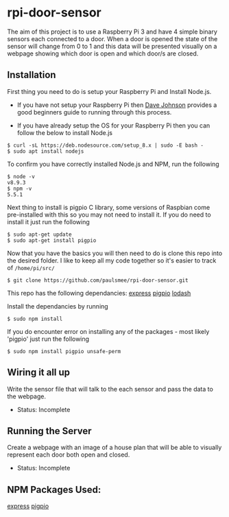 
# rpi-door-sensor

The aim of this project is to use a Raspberry Pi 3 and have 4 simple binary
sensors each connected to a door. When a door is opened the state of the sensor
will change from 0 to 1 and this data will be presented visually on a webpage
showing which door is open and which door/s are closed.

## Installation

First thing you need to do is setup your Raspberry Pi and Install Node.js.
- If you have not setup your Raspberry Pi then [Dave Johnson](http://thisdavej.com/beginners-guide-to-installing-node-js-on-a-raspberry-pi/) provides a good beginners guide to running through this process.

- If you have already setup the OS for your Raspberry Pi then you can follow the below to install Node.js
```shell
$ curl -sL https://deb.nodesource.com/setup_8.x | sudo -E bash -
$ sudo apt install nodejs
```
To confirm you have correctly installed Node.js and NPM, run the following
```shell
$ node -v
v8.9.3
$ npm -v
5.5.1
```

Next thing to install is pigpio C library, some versions of Raspbian come pre-installed with this so you may not need to install it. If you do need to install it just run the following
```shell
$ sudo apt-get update
$ sudo apt-get install pigpio
```

Now that you have the basics you will then need to do is clone this repo into the desired folder. I like to keep all my code together so it's easier to track of `/home/pi/src/`
```shell
$ git clone https://github.com/paulsmee/rpi-door-sensor.git
```
This repo has the following dependancies:
[express](https://www.npmjs.com/package/express)
[pigpio](https://www.npmjs.com/package/pigpio)
[lodash](https://www.npmjs.com/package/lodash)

Install the dependancies by running 
```shell
$ sudo npm install
```

If you do encounter error on installing any of the packages - most likely 'pigpio' just run the following
```shell
$ sudo npm install pigpio unsafe-perm
```



## Wiring it all up

Write the sensor file that will talk to the each sensor and pass the data to the
webpage.

- Status: Incomplete

## Running the Server
Create a webpage with an image of a house plan that will be able to visually
represent each door both open and closed.

- Status: Incomplete


## NPM Packages Used:

[express](https://www.npmjs.com/package/express)
[pigpio](https://www.npmjs.com/package/pigpio)
